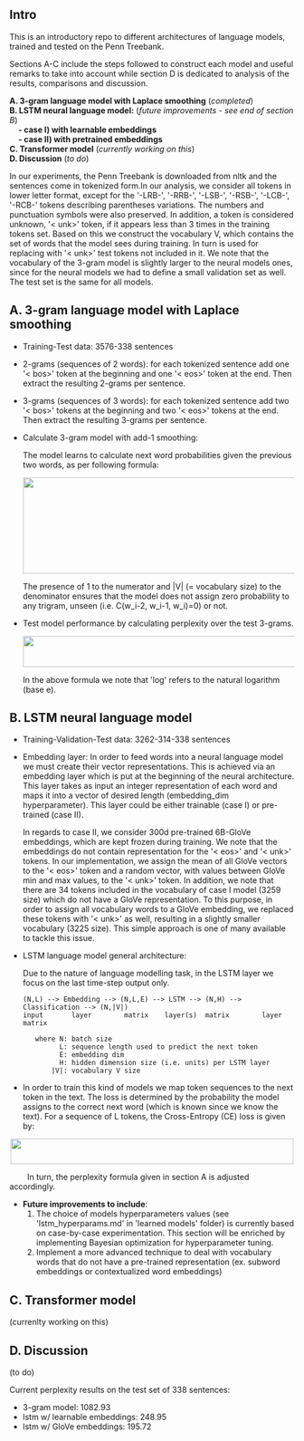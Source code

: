 ## Intro
This is an introductory repo to different architectures of language models, trained and tested on the Penn Treebank. 

Sections A-C include the steps followed to construct each model and useful remarks to take into account while section D is dedicated to analysis of the results, comparisons and discussion.

  **A. 3-gram language model with Laplace smoothing** (*completed*) <br>
  **B. LSTM neural language model:**  (*future improvements - see end of section B*) <br>
      &nbsp; &nbsp; **- case I) with learnable embeddings** <br>
      &nbsp; &nbsp; **- case II) with pretrained embeddings** <br>
  **C. Transformer model** (*currently working on this*) <br>
  **D. Discussion** (*to do*)

In our experiments, the Penn Treebank is downloaded from nltk and the sentences come in tokenized form.In our analysis, we consider all tokens in lower letter format, except for the '-LRB-', '-RRB-', '-LSB-', '-RSB-', '-LCB-', '-RCB-' tokens describing parentheses variations. The numbers and punctuation symbols were also preserved. In addition, a token is considered unknown, '< unk>' token, if it appears less than 3 times in the training tokens set. Based on this we construct the vocabulary V, which contains the set of words that the model sees during training. In turn is used for replacing with '< unk>' test tokens not included in it. We note that the vocabulary of the 3-gram model is slightly larger to the neural models ones, since for the neural models we had to define a small validation set as well. The test set is the same for all models.

## A. 3-gram language model with Laplace smoothing
- Training-Test data: 3576-338 sentences
- 2-grams (sequences of 2 words): for each tokenized sentence add one '< bos>' token at the beginning and one '< eos>' token at the end. Then extract the resulting 2-grams per sentence.
- 3-grams (sequences of 3 words): for each tokenized sentence add two '< bos>' tokens at the beginning and two '< eos>' tokens at the end. Then extract the resulting 3-grams per sentence.
- Calculate 3-gram model with add-1 smoothing:

  The model learns to calculate next word probabilities given the previous two words, as per following formula:
   <p align="center">
     <img src="https://github.com/vggls/language_models/assets/55101427/c1d237ca-d348-4658-a36f-3a31f5652314.png" height="170" width="600" />
   </p>
  The presence of 1 to the numerator and |V| (= vocabulary size) to the denominator ensures that the model does not assign zero probability to any trigram, unseen (i.e. C(w_i-2, w_i-1, w_i)=0) or not.
- Test model performance by calculating perplexity over the test 3-grams.

   <p align="center">
     <img src="https://github.com/vggls/language_models/assets/55101427/3ffb26cf-2556-4bac-b139-9e0f1082e2d2.png" height="55" width="530" />
   </p>

  In the above formula we note that 'log' refers to the natural logarithm (base e).

## B. LSTM neural language model
- Training-Validation-Test data: 3262-314-338 sentences
- Embedding layer: In order to feed words into a neural language model we must create their vector representations. This is achieved via an embedding layer which is put at the beginning of the neural architecture. This layer takes as input an integer representation of each word and maps it into a vector of desired length (embedding_dim hyperparameter). This layer could be either trainable (case I) or pre-trained (case II).

  In regards to case II, we consider 300d pre-trained 6B-GloVe embeddings, which are kept frozen during training.
  We note that the embeddings do not contain representation for the '< eos>' and '< unk>' tokens. In our implementation, we assign the mean of all GloVe vectors to the '< eos>' token and a random vector, with values between GloVe min and max values, to the '< unk>' token.
  In addition, we note that there are 34 tokens included in the vocabulary of case I model (3259 size) which do not have a GloVe representation. To this purpose, in order to assign all vocabulary words to a GloVe embedding, we replaced these tokens with '< unk>' as well, resulting in a slightly smaller vocabulary (3225 size). This simple approach is one of many available to tackle this issue.
    
- LSTM language model general architecture:

  Due to the nature of language modelling task, in the LSTM layer we focus on the last time-step output only.
  
      (N,L) --> Embedding --> (N,L,E) --> LSTM --> (N,H) --> Classification --> (N,|V|)   
      input       layer        matrix    layer(s)  matrix        layer          matrix
  
         where N: batch size
               L: sequence length used to predict the next token
               E: embedding dim
               H: hidden dimension size (i.e. units) per LSTM layer
             |V|: vocabulary V size           

  <!--
  My remarks for each layer:
  a)Embedding layer: Per batch, we have N L-length sequences of tokens. Passing them throught the embedding layer we get an E=300-dim representation per token. Thus (N,L,E) is ok.
  b)LSTM layer: Fix a batch sequence and consider that the layer has H units. In parallel, we pass one-by-one the words (in vector form) to the units. Gradually, exhasuting all words (each word corresponds to a time-step) we get L predictions per unit. So, the LSTM output is normally (L,H) i.e. H predictions per time-step. So, it is valid to write (N,L,H) as well in the architecture. Since, for language modelling task, we are interested in predicting the sequence output only after the last time step we are particularly interested only in the last 'set' of predictions. So, only in the last H predictions produced by the LSTM layer. That is we write H instead of (L,H). 
  c)Classification layer: The job of a classification layer is to get as input the LSTM's vectorized view of the next word (the view is as large as we want, most specifically of size H) and map/assign it (with a probability) to a particular vocabulary word. Based on this, it is straightforward to say that an H-dim input results in a |V|-dim output and a (L,H) input to a (L,|V|) output.
   -->
  
- In order to train this kind of models we map token sequences to the next token in the text. The loss is determined by the probability the model assigns to the correct next word (which is known since we know the text). For a sequence of L tokens, the Cross-Entropy (CE) loss is given by:

 <p align="center">
     <img src="https://github.com/vggls/language_models/assets/55101427/a7d67ad2-c63c-4199-b84f-0cd0eb471880.png" height="45" width="500" />
   </p>
   
  &nbsp; &nbsp; &nbsp; &nbsp; In turn, the perplexity formula given in section A is adjusted accordingly.

- **Future improvements to include**:
    1. The choice of models hyperparameters values (see 'lstm_hyperparams.md' in 'learned models' folder) is currently based on case-by-case experimentation. This section will be enriched by implementing Bayesian optimization for hyperparameter tuning.
    2. Implement a more advanced technique to deal with vocabulary words that do not have a pre-trained representation (ex. subword embeddings or contextualized word embeddings)
 
 ## C. Transformer model
  (currenlty working on this)

 ## D. Discussion
 (to do)

 Current perplexity results on the test set of 338 sentences: <br>
 - 3-gram model: 1082.93 <br>
 - lstm w/ learnable embeddings: 248.95 <br>
 - lstm w/ GloVe embeddings: 195.72 <br>









  
